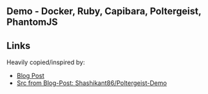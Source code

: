 
## Demo - Docker, Ruby, Capibara, Poltergeist, PhantomJS


## Links

Heavily copied/inspired by:

* [Blog Post](http://shashikantjagtap.net/cucumber-capybara-poltergeist-rockstar-bdd-combo/) 
* [Src from Blog-Post: Shashikant86/Poltergeist-Demo](https://github.com/Shashikant86/Poltergeist-Demo)


